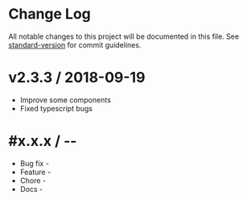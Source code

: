 # Change Log

All notable changes to this project will be documented in this file. See [standard-version](https://github.com/conventional-changelog/standard-version) for commit guidelines.

# v2.3.3 / 2018-09-19
- Improve some components
- Fixed typescript bugs

#x.x.x / <year>-<month>-<day>
==================

  * Bug fix -
  * Feature -
  * Chore -
  * Docs -
